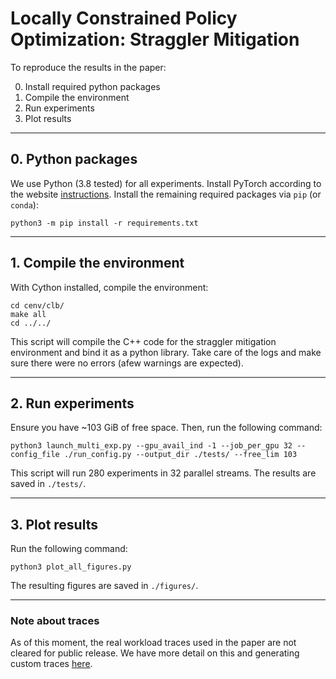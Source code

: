 # Locally Constrained Policy Optimization: Straggler Mitigation

To reproduce the results in the paper:

0. Install required python packages
1. Compile the environment
2. Run experiments
3. Plot results

---
## 0. Python packages
We use Python (3.8 tested) for all experiments. Install PyTorch according to the website [instructions](https://pytorch.org).
Install the remaining required packages via `pip` (or `conda`):
```
python3 -m pip install -r requirements.txt
```

---
## 1. Compile the environment

With Cython installed, compile the environment:
```
cd cenv/clb/
make all
cd ../../
```
This script will compile the C++ code for the straggler mitigation environment and bind it as a python library. Take care of the logs and make sure there were no errors (afew warnings are expected).


---
## 2. Run experiments

Ensure you have ~103 GiB of free space. Then, run the following command:
```
python3 launch_multi_exp.py --gpu_avail_ind -1 --job_per_gpu 32 --config_file ./run_config.py --output_dir ./tests/ --free_lim 103
```
This script will run 280 experiments in 32 parallel streams. The results are saved in `./tests/`.

---
## 3. Plot results

Run the following command:
```
python3 plot_all_figures.py
```
The resulting figures are saved in `./figures/`.


---
### Note about traces

As of this moment, the real workload traces used in the paper are not cleared for public release. We have more detail on this and generating custom traces [here](traces/README.md).